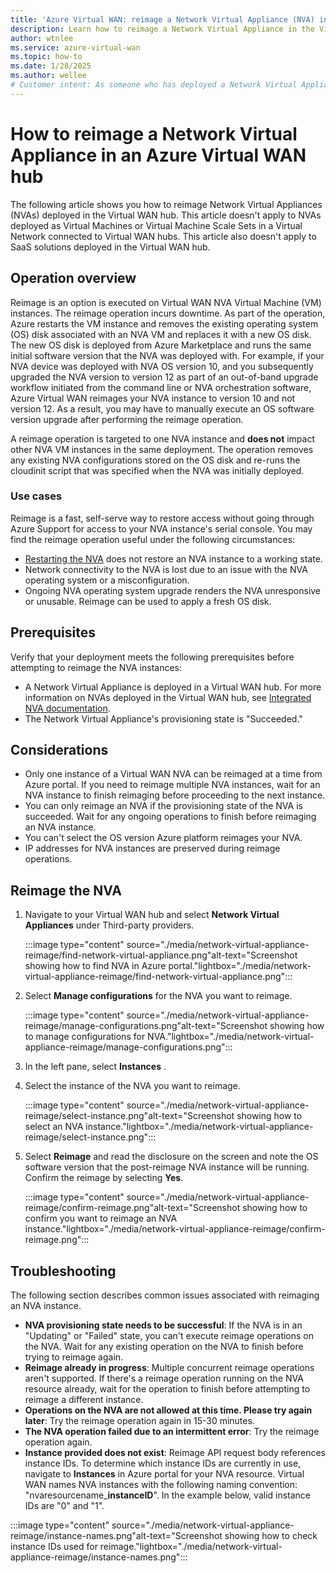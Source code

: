 ```yaml
---
title: 'Azure Virtual WAN: reimage a Network Virtual Appliance (NVA) in the hub'
description: Learn how to reimage a Network Virtual Appliance in the Virtual WAN hub.
author: wtnlee
ms.service: azure-virtual-wan
ms.topic: how-to
ms.date: 1/28/2025
ms.author: wellee
# Customer intent: As someone who has deployed a Network Virtual Appliance (NVA) in Virtual WAN, I want to reimage the NVAs running in Virtual WAN.
---
```


# How to reimage a Network Virtual Appliance in an Azure Virtual WAN hub

The following article shows you how to reimage Network Virtual Appliances (NVAs) deployed in the Virtual WAN hub. This article doesn't apply to NVAs deployed as Virtual Machines or Virtual Machine Scale Sets in a Virtual Network connected to Virtual WAN hubs. This article also doesn't apply to SaaS solutions deployed in the Virtual WAN hub.

## Operation overview

Reimage is an option is executed on Virtual WAN NVA Virtual Machine (VM) instances. The reimage operation incurs downtime. As part of the operation, Azure restarts the VM instance and removes the existing operating system (OS) disk associated with an NVA VM and replaces it with a new OS disk. The new OS disk is deployed from Azure Marketplace and runs the same initial software version that the NVA was deployed with. For example, if your NVA device was deployed with NVA OS version 10, and you subsequently upgraded the NVA version to version 12 as part of an out-of-band upgrade workflow initiated from the command line or NVA orchestration software, Azure Virtual WAN reimages your NVA instance to version 10 and not version 12. As a result, you may have to manually execute an OS software version upgrade after performing the reimage operation.

A reimage operation is targeted to one NVA instance and **does not** impact other NVA VM instances in the same deployment. The operation removes any existing NVA configurations stored on the OS disk and re-runs the cloudinit script that was specified when the NVA was initially deployed.

### Use cases

 Reimage is a fast, self-serve way to restore access without going through Azure Support for access to your NVA instance's serial console. You may find the reimage operation useful under the following circumstances:

* [Restarting the NVA](how-to-network-virtual-appliance-restart.md) does not restore an NVA instance to a working state.
* Network connectivity to the NVA is lost due to an issue with the NVA operating system or a misconfiguration.
* Ongoing NVA operating system upgrade renders the NVA unresponsive or unusable. Reimage can be used to apply a fresh OS disk.

## Prerequisites

Verify that your deployment meets the following prerequisites before attempting to reimage the NVA instances:

* A Network Virtual Appliance is deployed in a Virtual WAN hub. For more information on NVAs deployed in the Virtual WAN hub, see [Integrated NVA documentation](../../articles/virtual-wan/about-nva-hub.md).
* The Network Virtual Appliance's provisioning state is "Succeeded."

## Considerations

* Only one instance of a Virtual WAN NVA can be reimaged at a time from Azure portal. If you need to reimage multiple NVA instances, wait for an NVA instance to finish reimaging before proceeding to the next instance. 
* You can only reimage an NVA if the provisioning state of the NVA is succeeded. Wait for any ongoing operations to finish before reimaging an NVA instance.
* You can't select the OS version Azure platform reimages your NVA.
* IP addresses for NVA instances are preserved during reimage operations.


## Reimage the NVA

1. Navigate to your Virtual WAN hub and select **Network Virtual Appliances** under Third-party providers.

   :::image type="content" source="./media/network-virtual-appliance-reimage/find-network-virtual-appliance.png"alt-text="Screenshot showing how to find NVA in Azure portal."lightbox="./media/network-virtual-appliance-reimage/find-network-virtual-appliance.png":::

1. Select **Manage configurations** for the NVA you want to reimage.

   :::image type="content" source="./media/network-virtual-appliance-reimage/manage-configurations.png"alt-text="Screenshot showing how to manage configurations for NVA."lightbox="./media/network-virtual-appliance-reimage/manage-configurations.png":::

1. In the left pane, select **Instances** .

1. Select the instance of the NVA you want to reimage.

   :::image type="content" source="./media/network-virtual-appliance-reimage/select-instance.png"alt-text="Screenshot showing how to select an NVA instance."lightbox="./media/network-virtual-appliance-reimage/select-instance.png":::

1. Select **Reimage** and read the disclosure on the screen and note the OS software version that the post-reimage NVA instance will be running. Confirm the reimage by selecting **Yes**. 

   :::image type="content" source="./media/network-virtual-appliance-reimage/confirm-reimage.png"alt-text="Screenshot showing how to confirm you want to reimage an NVA instance."lightbox="./media/network-virtual-appliance-reimage/confirm-reimage.png":::

## Troubleshooting

The following section describes common issues associated with reimaging an NVA instance.

* **NVA provisioning state needs to be successful**: If the NVA is in an "Updating" or "Failed" state, you can't execute reimage operations on the NVA. Wait for any existing operation on the NVA to finish before trying to reimage again.
* **Reimage already in progress**: Multiple concurrent reimage operations aren't supported. If there's a reimage operation running on the NVA resource already, wait for the operation to finish before attempting to reimage a different instance.
* **Operations on the NVA are not allowed at this time. Please try again later**: Try the reimage operation again in 15-30 minutes.
* **The NVA operation failed due to an intermittent error**: Try the reimage operation again.
* **Instance provided does not exist**: Reimage API request body references instance IDs. To determine which instance IDs are currently in use, navigate to **Instances** in Azure portal for your NVA resource. Virtual WAN names NVA instances with the following naming convention: "nvaresourcename_**instanceID**". In the example below, valid instance IDs are "0" and "1".

:::image type="content" source="./media/network-virtual-appliance-reimage/instance-names.png"alt-text="Screenshot showing how to check instance IDs used for reimage."lightbox="./media/network-virtual-appliance-reimage/instance-names.png":::
